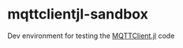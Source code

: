 # mqttclientjl-sandbox
Dev environment for testing the [MQTTClient.jl](https://github.com/NickMcSweeney/MQTTClient.jl) code
